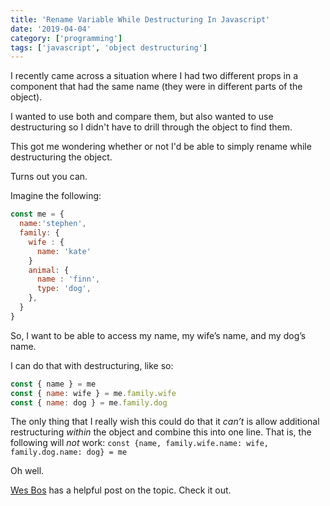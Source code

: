 ```yaml
---
title: 'Rename Variable While Destructuring In Javascript'
date: '2019-04-04'
category: ['programming']
tags: ['javascript', 'object destructuring']
---
```


I recently came across a situation where I had two different props in a component that had the same name (they were in different parts of the object).

I wanted to use both and compare them, but also wanted to use destructuring so I didn't have to drill through the object to find them.

This got me wondering whether or not I'd be able to simply rename while destructuring the object.

Turns out you can.

Imagine the following:

```javascript
const me = {
  name:'stephen',
  family: {
    wife : {
      name: 'kate'
    }
    animal: {
      name : 'finn',
      type: 'dog',
    },
  }
}
```

So, I want to be able to access my name, my wife’s name, and my dog’s name.

I can do that with destructuring, like so:

```javascript
const { name } = me
const { name: wife } = me.family.wife
const { name: dog } = me.family.dog
```

The only thing that I really wish this could do that it _can’t_ is allow additional restructuring _within_ the object and combine this into one line. That is, the following will _not_ work:
`const {name, family.wife.name: wife, family.dog.name: dog} = me`

Oh well.

[Wes Bos](https://wesbos.com/destructuring-renaming/) has a helpful post on the topic. Check it out.
